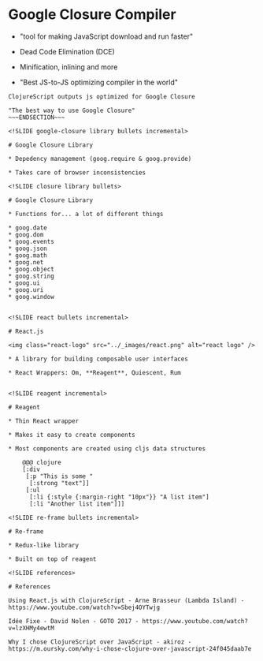<!SLIDE google-closure compiler bullets incremental>

# Google Closure Compiler

* "tool for making JavaScript download and run faster"

* Dead Code Elimination (DCE)

* Minification, inlining and more

* "Best JS-to-JS optimizing compiler in the world"

~~~SECTION:notes~~~
ClojureScript outputs js optimized for Google Closure

"The best way to use Google Closure"
~~~ENDSECTION~~~

<!SLIDE google-closure library bullets incremental>

# Google Closure Library

* Depedency management (goog.require & goog.provide)

* Takes care of browser inconsistencies

<!SLIDE closure library bullets>

# Google Closure Library

* Functions for... a lot of different things

* goog.date
* goog.dom
* goog.events
* goog.json
* goog.math
* goog.net
* goog.object
* goog.string
* goog.ui
* goog.uri
* goog.window


<!SLIDE react bullets incremental>

# React.js

<img class="react-logo" src="../_images/react.png" alt="react logo" />

* A library for building composable user interfaces

* React Wrappers: Om, **Reagent**, Quiescent, Rum


<!SLIDE reagent incremental>

# Reagent

* Thin React wrapper

* Makes it easy to create components

* Most components are created using cljs data structures

    @@@ clojure
    [:div
     [:p "This is some "
      [:strong "text"]]
     [:ul
      [:li {:style {:margin-right "10px"}} "A list item"]
      [:li "Another list item"]]]

<!SLIDE re-frame bullets incremental>

# Re-frame

* Redux-like library

* Built on top of reagent

<!SLIDE references>

# References

Using React.js with ClojureScript - Arne Brasseur (Lambda Island) - https://www.youtube.com/watch?v=Sbej4OYTwjg

Idée Fixe - David Nolen - GOTO 2017 - https://www.youtube.com/watch?v=lzXHMy4ewtM

Why I chose ClojureScript over JavaScript - akiroz - https://m.oursky.com/why-i-chose-clojure-over-javascript-24f045daab7e
